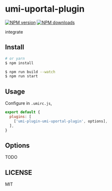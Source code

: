 # umi-uportal-plugin

[![NPM version](https://img.shields.io/npm/v/umi-uportal-plugin.svg?style=flat)](https://npmjs.org/package/umi-uportal-plugin)
[![NPM downloads](http://img.shields.io/npm/dm/umi-uportal-plugin.svg?style=flat)](https://npmjs.org/package/umi-uportal-plugin)

integrate

## Install

```bash
# or yarn
$ npm install
```

```bash
$ npm run build --watch
$ npm run start
```

## Usage

Configure in `.umirc.js`,

```js
export default {
  plugins: [
    ['umi-plugin-umi-uportal-plugin', options],
  ],
}
```

## Options

TODO

## LICENSE

MIT
